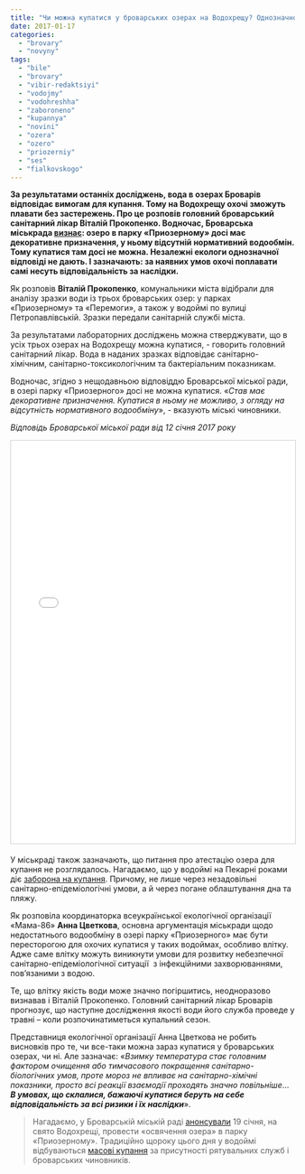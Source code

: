 ```yaml
---
title: "Чи можна купатися у броварських озерах на Водохрещу? Однозначної відповіді нема"
date: 2017-01-17
categories: 
  - "brovary"
  - "novyny"
tags: 
  - "bile"
  - "brovary"
  - "vibir-redaktsiyi"
  - "vodojmy"
  - "vodohreshha"
  - "zaboroneno"
  - "kupannya"
  - "novini"
  - "ozera"
  - "ozero"
  - "priozerniy"
  - "ses"
  - "fialkovskogo"
---
```


**За результатами останніх досліджень, вода в озерах Броварів відповідає вимогам для купання. Тому на Водохрещу охочі зможуть плавати без застережень. Про це розповів головний броварський санітарний лікар Віталій Прокопенко. Водночас, Броварська міськрада [визнає](http://www.slideshare.net/DmytroKarpiy/012017-71093492): озеро в парку «Приозерному» досі має декоративне призначення, у ньому відсутній нормативний водообмін. Тому купатися там досі не можна. Незалежні екологи однозначної відповіді не дають. І зазначають: за наявних умов охочі поплавати самі несуть відповідальність за наслідки.**

Як розповів **Віталій Прокопенко**, комунальники міста відібрали для аналізу зразки води із трьох броварських озер: у парках «Приозерному» та «Перемоги», а також у водоймі по вулиці Петропавлівській. Зразки передали санітарній службі міста.

За результатами лабораторних досліджень можна стверджувати, що в усіх трьох озерах на Водохрещу можна купатися, - говорить головний санітарний лікар. Вода в наданих зразках відповідає санітарно-хімічним, санітарно-токсикологічним та бактеріальним показникам.

Водночас, згідно з нещодавньою відповіддю Броварської міської ради, в озері парку «Приозерного» досі не можна купатися. «_Став має декоративне призначення. Купатися в ньому не можливо, з огляду на відсутність нормативного водообміну_», - вказують міські чиновники.

_Відповідь Броварської міської ради від 12 січня 2017 року_

<iframe style="border: 1px solid #CCC; border-width: 1px; margin-bottom: 5px; max-width: 100%;" src="//www.slideshare.net/slideshow/embed_code/key/zolOnmY1cY8w0H" width="668" height="714" frameborder="0" marginwidth="0" marginheight="0" scrolling="no" allowfullscreen="allowfullscreen"></iframe>

У міськраді також зазначають, що питання про атестацію озера для купання не розглядалось. Нагадаємо, що у водоймі на Пекарні роками діє [заборона на купання](https://mpz.brovary.org/vodohreshha-2016-stan-ozera-na-pekarni-neprydatnyj-dlya-kupannya/). Причому, не лише через незадовільні санітарно-епідеміологічні умови, а й через погане облаштування дна та пляжу.

Як розповіла координаторка всеукраїнської екологічної організації «Мама-86» **Анна Цветкова**, основна аргументація міськради щодо недостатнього водообміну в озері парку «Приозерного» має бути пересторогою для охочих купатися у таких водоймах, особливо влітку. Адже саме влітку можуть виникнути умови для розвитку небезпечної санітарно-епідеміологічної ситуації  з інфекційними захворюваннями, пов’язаними з водою.

Те, що влітку якість води може значно погіршитись, неодноразово визнавав і Віталій Прокопенко. Головний санітарний лікар Броварів прогнозує, що наступне дослідження якості води його служба проведе у травні – коли розпочинатиметься купальний сезон.

Представниця екологічної організації Анна Цветкова не робить висновків про те, чи все-таки можна зараз купатися у броварських озерах, чи ні. Але зазначає: «_Взимку температура стає головним фактором очищення або тимчасового покращення санітарно-біологічних умов, проте мороз не впливає на санітарно-хімічні показники, просто всі реакції взаємодії проходять значно повільніше_… **_В умовах, що склалися, бажаючі купатися беруть на себе відповідальність за всі ризики і їх наслідки_**».

> Нагадаємо, у Броварській міській раді [анонсували](https://mpz.brovary.org/novorichno-rizdvyani-zahody-tryvayut-u-brovarah-podiyi/) 19 січня, на свято Водохрещі, провести «освячення озера» в парку «Приозерному». Традиційно щороку цього дня у водоймі відбуваються [масові купання](https://mpz.brovary.org/yak-svyatkuvaly-vodohreshha-v-brovarah-fotoreportazh/) за присутності рятувальних служб і броварських чиновників.
